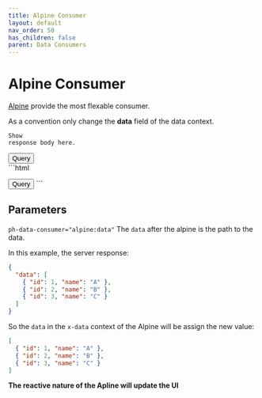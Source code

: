 ```yaml
---
title: Alpine Consumer
layout: default
nav_order: 50
has_children: false
parent: Data Consumers
---
```


# Alpine Consumer

[Alpine](https://alpinejs.dev/) provide the most flexable consumer.

As a convention only change the **data** field of the data context.

<code class="language-plaintext highlighter-rouge" ph-show-response-body>Show response body here.</code>

<div class="code-example" markdown="1">
<ul
  ph-data-consumer="alpine:data"
  x-data="{data: [{name: 'a', id : 1}]}"
  id="data-consumer-1">
  <template x-for="it in data">
    <li x-text="`${it.name}(${it.id})`"></li>
  </template>
</ul>
<button
  type="button"
  name="button"
  class="btn"
  ph-ajax="/fixtures/data-consumer"
  ph-target="#data-consumer-1">
  Query
</button>
</div>
```html
<ul
  ph-data-consumer="alpine:data"
  x-data="{data: [{name: 'a', id : 1}]}"
  id="data-consumer-1">
  <template x-for="it in data">
    <li x-text="`${it.name}(${it.id})`"></li>
  </template>
</ul>
<button
  type="button"
  name="button"
  class="btn"
  ph-ajax="/fixtures/data-consumer"
  ph-target="#data-consumer-1">
  Query
</button>
```

## Parameters

`ph-data-consumer="alpine:data"` The `data` after the alpine is the path to the data.

In this example, the server response:

```json
{
  "data": [
    { "id": 1, "name": "A" },
    { "id": 2, "name": "B" },
    { "id": 3, "name": "C" }
  ]
}
```

So the `data` in the `x-data` context of the Alpine will be assign the new value:

```json
[
  { "id": 1, "name": "A" },
  { "id": 2, "name": "B" },
  { "id": 3, "name": "C" }
]
```

**The reactive nature of the Apline will update the UI**
